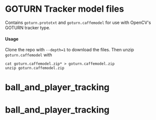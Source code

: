 # GOTURN Tracker model files
Contains `goturn.prototxt` and `goturn.caffemodel` for use with
OpenCV's GOTURN tracker type.

#### Usage
Clone the repo with `--depth=1` to download the files. Then unzip `goturn.caffemodel` with
```
cat goturn.caffemodel.zip* > goturn.caffemodel.zip
unzip goturn.caffemodel.zip
```

# ball_and_player_tracking
# ball_and_player_tracking
